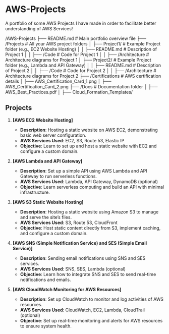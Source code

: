 # AWS-Projects
A portfolio of some AWS Projects I have made in order to facilitate better understanding of AWS Services!

/AWS-Projects
├── README.md              # Main portfolio overview file
├── /Projects              # All your AWS project folders
│   ├── Project1/          # Example Project folder (e.g., EC2 Website Hosting)
│   │   ├── README.md      # Description of Project 1
│   │   ├── /Code          # Code for Project 1
│   │   ├── /Architecture  # Architecture diagrams for Project 1
│   ├── Project2/          # Example Project folder (e.g., Lambda and API Gateway)
│   │   ├── README.md      # Description of Project 2
│   │   ├── /Code          # Code for Project 2
│   │   ├── /Architecture  # Architecture diagrams for Project 2
├── /Certifications        # AWS certification details
│   ├── AWS_Certification_Card_1.png
│   ├── AWS_Certification_Card_2.png
├── /Docs                  # Documentation folder
│   ├── AWS_Best_Practices.pdf
│   ├── Cloud_Formation_Templates/

## Projects

1. **[AWS EC2 Website Hosting]**
   - **Description**: Hosting a static website on AWS EC2, demonstrating basic web server configuration.
   - **AWS Services Used**: EC2, S3, Route 53, Elastic IP
   - **Objective**: Learn to set up and host a static website with EC2 and configure a custom domain.

2. **[AWS Lambda and API Gateway]**
   - **Description**: Set up a simple API using AWS Lambda and API Gateway to run serverless functions.
   - **AWS Services Used**: Lambda, API Gateway, DynamoDB (optional)
   - **Objective**: Learn serverless computing and build an API with minimal infrastructure.

3. **[AWS S3 Static Website Hosting]**
   - **Description**: Hosting a static website using Amazon S3 to manage and serve the site’s files.
   - **AWS Services Used**: S3, Route 53, CloudFront
   - **Objective**: Host static content directly from S3, implement caching, and configure a custom domain.

4. **[AWS SNS (Simple Notification Service) and SES (Simple Email Service)]**
   - **Description**: Sending email notifications using SNS and SES services.
   - **AWS Services Used**: SNS, SES, Lambda (optional)
   - **Objective**: Learn how to integrate SNS and SES to send real-time notifications and emails.

5. **[AWS CloudWatch Monitoring for AWS Resources]**
   - **Description**: Set up CloudWatch to monitor and log activities of AWS resources.
   - **AWS Services Used**: CloudWatch, EC2, Lambda, CloudTrail (optional)
   - **Objective**: Set up real-time monitoring and alerts for AWS resources to ensure system health.

